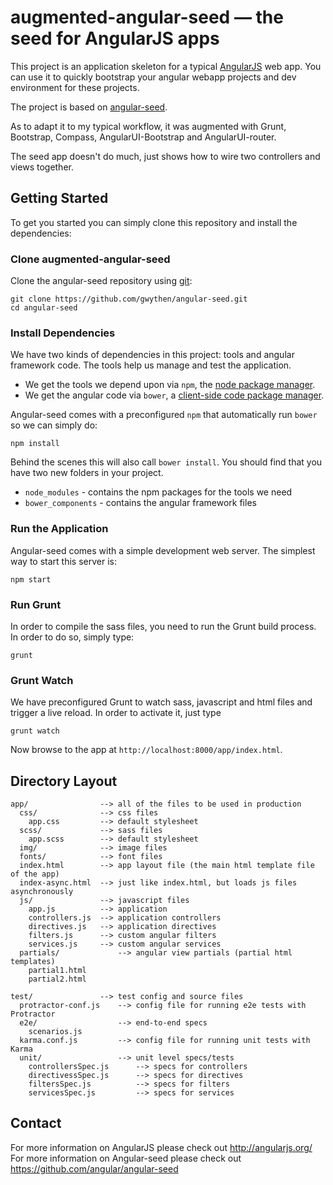 # augmented-angular-seed — the seed for AngularJS apps

This project is an application skeleton for a typical [AngularJS](http://angularjs.org/) web app.
You can use it to quickly bootstrap your angular webapp projects and dev environment for these
projects.

The project is based on [angular-seed](https://github.com/angular/angular-seed). 

As to adapt it to my typical workflow, it was augmented with Grunt, Bootstrap, Compass, AngularUI-Bootstrap and AngularUI-router.

The seed app doesn't do much, just shows how to wire two controllers and views together.


## Getting Started

To get you started you can simply clone this repository and install the dependencies:

### Clone augmented-angular-seed

Clone the angular-seed repository using [git][git]:

```
git clone https://github.com/gwythen/angular-seed.git
cd angular-seed
```

### Install Dependencies

We have two kinds of dependencies in this project: tools and angular framework code.  The tools help
us manage and test the application.

* We get the tools we depend upon via `npm`, the [node package manager][npm].
* We get the angular code via `bower`, a [client-side code package manager][bower].

Angular-seed comes with a preconfigured `npm` that automatically run `bower` so we can simply do:

```
npm install
```

Behind the scenes this will also call `bower install`.  You should find that you have two new
folders in your project.

* `node_modules` - contains the npm packages for the tools we need
* `bower_components` - contains the angular framework files

### Run the Application

Angular-seed comes with a simple development web server.  The simplest way to start
this server is:

```
npm start
```


### Run Grunt

In order to compile the sass files, you need to run the Grunt build process. In order to do so, simply type:

```
grunt
```

### Grunt Watch

We have preconfigured Grunt to watch sass, javascript and html files and trigger a live reload. In order to activate it,
just type

```
grunt watch
```

Now browse to the app at `http://localhost:8000/app/index.html`.



## Directory Layout

    app/                --> all of the files to be used in production
      css/              --> css files
        app.css         --> default stylesheet
      scss/             --> sass files
        app.scss        --> default stylesheet
      img/              --> image files
      fonts/            --> font files
      index.html        --> app layout file (the main html template file of the app)
      index-async.html  --> just like index.html, but loads js files asynchronously
      js/               --> javascript files
        app.js          --> application
        controllers.js  --> application controllers
        directives.js   --> application directives
        filters.js      --> custom angular filters
        services.js     --> custom angular services
      partials/             --> angular view partials (partial html templates)
        partial1.html
        partial2.html

    test/               --> test config and source files
      protractor-conf.js    --> config file for running e2e tests with Protractor
      e2e/                  --> end-to-end specs
        scenarios.js
      karma.conf.js         --> config file for running unit tests with Karma
      unit/                 --> unit level specs/tests
        controllersSpec.js      --> specs for controllers
        directivessSpec.js      --> specs for directives
        filtersSpec.js          --> specs for filters
        servicesSpec.js         --> specs for services


## Contact

For more information on AngularJS please check out http://angularjs.org/
For more information on Angular-seed please check out https://github.com/angular/angular-seed

[git]: http://git-scm.com/
[bower]: http://bower.io
[grunt]: http://gruntjs.com/
[bootstrap]: http://getbootstrap.com/
[angular-ui-bootstrap]: http://angular-ui.github.io/bootstrap/
[angular-ui-router]: https://github.com/angular-ui/ui-router
[sass]: http://sass-lang.com/
[compass]: http://compass-style.org/
[npm]: https://www.npmjs.org/
[node]: http://nodejs.org
[protractor]: https://github.com/angular/protractor
[jasmine]: http://pivotal.github.com/jasmine/
[karma]: http://karma-runner.github.io
[travis]: https://travis-ci.org/
[http-server]: https://github.com/nodeapps/http-server